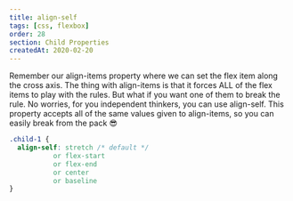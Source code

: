 ```yaml
---
title: align-self
tags: [css, flexbox]
order: 28
section: Child Properties
createdAt: 2020-02-20
---
```


Remember our align-items property where we can set the flex item along the cross axis. The thing with align-items is that it forces ALL of the flex items to play with the rules. But what if you want one of them to break the rule. No worries, for you independent thinkers, you can use align-self. This property accepts all of the same values given to align-items, so you can easily break from the pack 😎

<!-- prettier-ignore -->
```css
.child-1 {
  align-self: stretch /* default */
           or flex-start
           or flex-end
           or center
           or baseline
}
```
